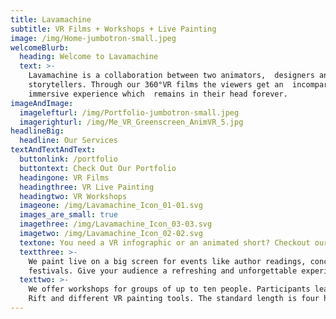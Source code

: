 ```yaml
---
title: Lavamachine
subtitle: VR Films + Workshops + Live Painting
image: /img/Home-jumbotron-small.jpeg
welcomeBlurb:
  heading: Welcome to Lavamachine
  text: >-
    Lavamachine is a collaboration between two animators,  designers and
    storytellers. Through our 360°VR films the viewers get an  incomparable
    immersive experience which  remains in their head forever.
imageAndImage:
  imagelefturl: /img/Portfolio-jumbotron-small.jpeg
  imagerighturl: /img/Me_VR_Greenscreen_AnimVR_5.jpg
headlineBig:
  headline: Our Services
textAndTextAndText:
  buttonlink: /portfolio
  buttontext: Check Out Our Portfolio
  headingone: VR Films
  headingthree: VR Live Painting
  headingtwo: VR Workshops
  imageone: /img/Lavamachine_Icon_01-01.svg
  images_are_small: true
  imagethree: /img/Lavamachine_Icon_03-03.svg
  imagetwo: /img/Lavamachine_Icon_02-02.svg
  textone: You need a VR infographic or an animated short? Checkout our portfolio.
  textthree: >-
    We paint live on a big screen for events like author readings, concerts and
    festivals. Give your audience a refreshing and unforgettable experience.
  texttwo: >-
    We offer workshops for groups of up to ten people. Participants learn to use
    Rift and different VR painting tools. The standard length is four hours.
---
```


